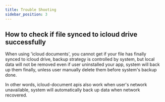 ```yaml
---
title: Trouble Shooting
sidebar_position: 3
---
```



## How to check if file synced to icloud drive successfully
When using 'icloud documents', you cannot get if your file has finally synced to icloud drive, backup strategy is controlled by system, but local data will not be removed even if user uninstalled your app, system will back up them finally, unless user manually delete them before system's backup done.

In other words, icloud-document apis also work when user's network unavailable, system will automatically back up data when network recovered.
